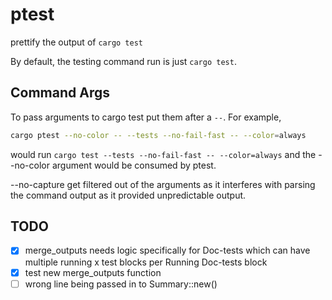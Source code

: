 # ptest

prettify the output of `cargo test`

By default, the testing command run is just `cargo test`.

## Command Args
To pass arguments to cargo test put them after a `--`. For example, 
```bash 
cargo ptest --no-color -- --tests --no-fail-fast -- --color=always
```
would run `cargo test --tests --no-fail-fast -- --color=always` and the --no-color argument would be consumed by ptest.

--no-capture get filtered out of the arguments as it interferes with parsing the command output as it provided unpredictable output.

## TODO
 - [x] merge_outputs needs logic specifically for Doc-tests which can have multiple running x test blocks per Running Doc-tests block
 - [x] test new merge_outputs function
 - [ ] wrong line being passed in to Summary::new()